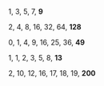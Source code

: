 1, 3, 5, 7, <strong>9</strong>

2, 4, 8, 16, 32, 64, <strong>128</strong>

0, 1, 4, 9, 16, 25, 36, <strong>49</strong>

1, 1, 2, 3, 5, 8, <strong>13</strong>

2, 10, 12, 16, 17, 18, 19, <strong>200</strong>
